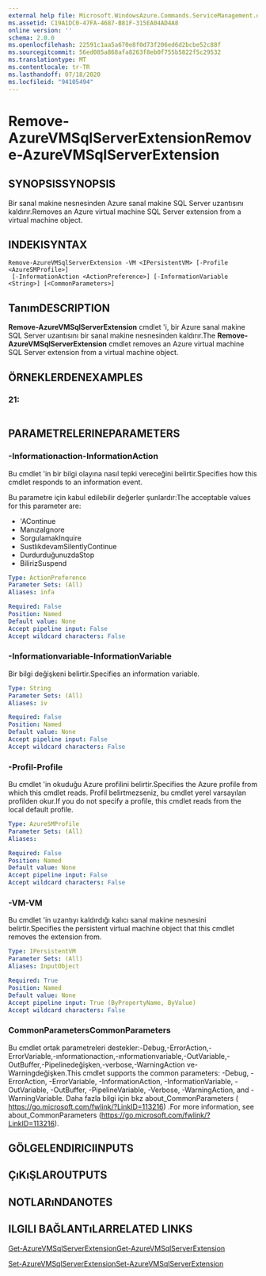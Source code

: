 ```yaml
---
external help file: Microsoft.WindowsAzure.Commands.ServiceManagement.dll-Help.xml
ms.assetid: C19A1DC0-47FA-4687-B81F-315EA04AD4A8
online version: ''
schema: 2.0.0
ms.openlocfilehash: 22591c1aa5a670e8f0d73f206ed6d2bcbe52c88f
ms.sourcegitcommit: 56ed085a868afa8263f8eb0f755b5822f5c29532
ms.translationtype: MT
ms.contentlocale: tr-TR
ms.lasthandoff: 07/18/2020
ms.locfileid: "94105494"
---
```

# <span data-ttu-id="3c898-101">Remove-AzureVMSqlServerExtension</span><span class="sxs-lookup"><span data-stu-id="3c898-101">Remove-AzureVMSqlServerExtension</span></span>

## <span data-ttu-id="3c898-102">SYNOPSIS</span><span class="sxs-lookup"><span data-stu-id="3c898-102">SYNOPSIS</span></span>
<span data-ttu-id="3c898-103">Bir sanal makine nesnesinden Azure sanal makine SQL Server uzantısını kaldırır.</span><span class="sxs-lookup"><span data-stu-id="3c898-103">Removes an Azure virtual machine SQL Server extension from a virtual machine object.</span></span>

## <span data-ttu-id="3c898-104">INDEKI</span><span class="sxs-lookup"><span data-stu-id="3c898-104">SYNTAX</span></span>

```
Remove-AzureVMSqlServerExtension -VM <IPersistentVM> [-Profile <AzureSMProfile>]
 [-InformationAction <ActionPreference>] [-InformationVariable <String>] [<CommonParameters>]
```

## <span data-ttu-id="3c898-105">Tanım</span><span class="sxs-lookup"><span data-stu-id="3c898-105">DESCRIPTION</span></span>
<span data-ttu-id="3c898-106">**Remove-AzureVMSqlServerExtension** cmdlet 'i, bir Azure sanal makine SQL Server uzantısını bir sanal makine nesnesinden kaldırır.</span><span class="sxs-lookup"><span data-stu-id="3c898-106">The **Remove-AzureVMSqlServerExtension** cmdlet removes an Azure virtual machine SQL Server extension from a virtual machine object.</span></span>

## <span data-ttu-id="3c898-107">ÖRNEKLERDEN</span><span class="sxs-lookup"><span data-stu-id="3c898-107">EXAMPLES</span></span>

### <span data-ttu-id="3c898-108">2</span><span class="sxs-lookup"><span data-stu-id="3c898-108">1:</span></span>
```

```

## <span data-ttu-id="3c898-109">PARAMETRELERINE</span><span class="sxs-lookup"><span data-stu-id="3c898-109">PARAMETERS</span></span>

### <span data-ttu-id="3c898-110">-Informationaction</span><span class="sxs-lookup"><span data-stu-id="3c898-110">-InformationAction</span></span>
<span data-ttu-id="3c898-111">Bu cmdlet 'in bir bilgi olayına nasıl tepki vereceğini belirtir.</span><span class="sxs-lookup"><span data-stu-id="3c898-111">Specifies how this cmdlet responds to an information event.</span></span>

<span data-ttu-id="3c898-112">Bu parametre için kabul edilebilir değerler şunlardır:</span><span class="sxs-lookup"><span data-stu-id="3c898-112">The acceptable values for this parameter are:</span></span>

- <span data-ttu-id="3c898-113">'A</span><span class="sxs-lookup"><span data-stu-id="3c898-113">Continue</span></span>
- <span data-ttu-id="3c898-114">Manıza</span><span class="sxs-lookup"><span data-stu-id="3c898-114">Ignore</span></span>
- <span data-ttu-id="3c898-115">Sorgulamak</span><span class="sxs-lookup"><span data-stu-id="3c898-115">Inquire</span></span>
- <span data-ttu-id="3c898-116">Sustlıkdevam</span><span class="sxs-lookup"><span data-stu-id="3c898-116">SilentlyContinue</span></span>
- <span data-ttu-id="3c898-117">Durdurduğunuzda</span><span class="sxs-lookup"><span data-stu-id="3c898-117">Stop</span></span>
- <span data-ttu-id="3c898-118">Biliriz</span><span class="sxs-lookup"><span data-stu-id="3c898-118">Suspend</span></span>

```yaml
Type: ActionPreference
Parameter Sets: (All)
Aliases: infa

Required: False
Position: Named
Default value: None
Accept pipeline input: False
Accept wildcard characters: False
```

### <span data-ttu-id="3c898-119">-Informationvariable</span><span class="sxs-lookup"><span data-stu-id="3c898-119">-InformationVariable</span></span>
<span data-ttu-id="3c898-120">Bir bilgi değişkeni belirtir.</span><span class="sxs-lookup"><span data-stu-id="3c898-120">Specifies an information variable.</span></span>

```yaml
Type: String
Parameter Sets: (All)
Aliases: iv

Required: False
Position: Named
Default value: None
Accept pipeline input: False
Accept wildcard characters: False
```

### <span data-ttu-id="3c898-121">-Profil</span><span class="sxs-lookup"><span data-stu-id="3c898-121">-Profile</span></span>
<span data-ttu-id="3c898-122">Bu cmdlet 'in okuduğu Azure profilini belirtir.</span><span class="sxs-lookup"><span data-stu-id="3c898-122">Specifies the Azure profile from which this cmdlet reads.</span></span>
<span data-ttu-id="3c898-123">Profil belirtmezseniz, bu cmdlet yerel varsayılan profilden okur.</span><span class="sxs-lookup"><span data-stu-id="3c898-123">If you do not specify a profile, this cmdlet reads from the local default profile.</span></span>

```yaml
Type: AzureSMProfile
Parameter Sets: (All)
Aliases: 

Required: False
Position: Named
Default value: None
Accept pipeline input: False
Accept wildcard characters: False
```

### <span data-ttu-id="3c898-124">-VM</span><span class="sxs-lookup"><span data-stu-id="3c898-124">-VM</span></span>
<span data-ttu-id="3c898-125">Bu cmdlet 'in uzantıyı kaldırdığı kalıcı sanal makine nesnesini belirtir.</span><span class="sxs-lookup"><span data-stu-id="3c898-125">Specifies the persistent virtual machine object that this cmdlet removes the extension from.</span></span>

```yaml
Type: IPersistentVM
Parameter Sets: (All)
Aliases: InputObject

Required: True
Position: Named
Default value: None
Accept pipeline input: True (ByPropertyName, ByValue)
Accept wildcard characters: False
```

### <span data-ttu-id="3c898-126">CommonParameters</span><span class="sxs-lookup"><span data-stu-id="3c898-126">CommonParameters</span></span>
<span data-ttu-id="3c898-127">Bu cmdlet ortak parametreleri destekler:-Debug,-ErrorAction,-ErrorVariable,-ınformationaction,-ınformationvariable,-OutVariable,-OutBuffer,-Pipelinedeğişken,-verbose,-WarningAction ve-Warningdeğişken.</span><span class="sxs-lookup"><span data-stu-id="3c898-127">This cmdlet supports the common parameters: -Debug, -ErrorAction, -ErrorVariable, -InformationAction, -InformationVariable, -OutVariable, -OutBuffer, -PipelineVariable, -Verbose, -WarningAction, and -WarningVariable.</span></span> <span data-ttu-id="3c898-128">Daha fazla bilgi için bkz about_CommonParameters ( https://go.microsoft.com/fwlink/?LinkID=113216) .</span><span class="sxs-lookup"><span data-stu-id="3c898-128">For more information, see about_CommonParameters (https://go.microsoft.com/fwlink/?LinkID=113216).</span></span>

## <span data-ttu-id="3c898-129">GÖLGELENDIRICI</span><span class="sxs-lookup"><span data-stu-id="3c898-129">INPUTS</span></span>

## <span data-ttu-id="3c898-130">ÇıKıŞLAR</span><span class="sxs-lookup"><span data-stu-id="3c898-130">OUTPUTS</span></span>

## <span data-ttu-id="3c898-131">NOTLARıNDA</span><span class="sxs-lookup"><span data-stu-id="3c898-131">NOTES</span></span>

## <span data-ttu-id="3c898-132">ILGILI BAĞLANTıLAR</span><span class="sxs-lookup"><span data-stu-id="3c898-132">RELATED LINKS</span></span>

[<span data-ttu-id="3c898-133">Get-AzureVMSqlServerExtension</span><span class="sxs-lookup"><span data-stu-id="3c898-133">Get-AzureVMSqlServerExtension</span></span>](./Get-AzureVMSqlServerExtension.md)

[<span data-ttu-id="3c898-134">Set-AzureVMSqlServerExtension</span><span class="sxs-lookup"><span data-stu-id="3c898-134">Set-AzureVMSqlServerExtension</span></span>](./Set-AzureVMSqlServerExtension.md)


